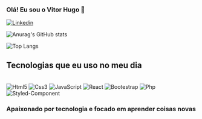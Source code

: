 ### Olá! Eu sou o Vitor Hugo 👋

[![Linkedin](https://img.shields.io/badge/LinkedIn-0077B5?style=for-the-badge&logo=linkedin&logoColor=white)](https://www.linkedin.com/in/vitor-hugo-9b3b63243/)

![Anurag's GitHub stats](https://github-readme-stats.vercel.app/api?username=01Vitorhugo&show_icons=true&theme=radical)

![Top Langs](https://github-readme-stats.vercel.app/api/top-langs/?username=01VitorHugo&layout=compact)

## Tecnologias que eu uso no meu dia

<div style="display: inline_block"><br/>

  <img align="center" alt="Html5" src="https://img.shields.io/badge/HTML5-E34F26?style=for-the-badge&logo=html5&logoColor=white"/>
  <img align="center" alt="Css3" src="https://img.shields.io/badge/CSS3-1572B6?style=for-the-badge&logo=css3&logoColor=white"/>
  <img align="center" alt="JavaScript" src="https://img.shields.io/badge/JavaScript-323330?style=for-the-badge&logo=javascript&logoColor=F7DF1E"/>
  <img align="center" alt="React" src="https://img.shields.io/badge/React-20232A?style=for-the-badge&logo=react&logoColor=61DAFB"/>
  <img align="center" alt="Bootestrap" src="https://img.shields.io/badge/Bootstrap-563D7C?style=for-the-badge&logo=bootstrap&logoColor=white"/>
  <img align="center" alt="Php" src="https://img.shields.io/badge/PHP-777BB4?style=for-the-badge&logo=php&logoColor=white"/>
  <img align="center" alt="Styled-Component" src="https://img.shields.io/badge/styled--components-DB7093?style=for-the-badge&logo=styled-components&logoColor=white"/>
  
</div>

### Apaixonado por tecnologia e focado em aprender coisas novas


